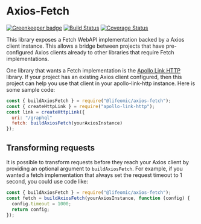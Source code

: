 # Axios-Fetch

[![Greenkeeper badge](https://badges.greenkeeper.io/lifeomic/axios-fetch.svg)](https://greenkeeper.io/)
[![Build Status](https://travis-ci.org/lifeomic/axios-fetch.svg?branch=master)](https://travis-ci.org/lifeomic/axios-fetch)
[![Coverage Status](https://coveralls.io/repos/github/lifeomic/axios-fetch/badge.svg?branch=master)](https://coveralls.io/github/lifeomic/axios-fetch?branch=master)

This library exposes a Fetch WebAPI implementation backed by a Axios client
instance. This allows a bridge between projects that have pre-configured Axios
clients already to other libraries that require Fetch implementations.

One library that wants a Fetch implementation is the [Apollo Link
HTTP](https://www.apollographql.com/docs/link/links/http.html) library. If your
project has an existing Axios client configured, then this project can help you
use that client in your apollo-link-http instance. Here is some sample code:

```javascript
const { buildAxiosFetch } = require("@lifeomic/axios-fetch");
const { createHttpLink } = require("apollo-link-http");
const link = createHttpLink({
  uri: "/graphql"
  fetch: buildAxiosFetch(yourAxiosInstance)
});
```

## Transforming requests

It is possible to transform requests before they reach your Axios client by providing
an optional argument to `buildAxiosFetch`. For example, if you wanted a fetch implementation
that always set the request timeout to 1 second, you could use code like:

```javascript
const { buildAxiosFetch } = require("@lifeomic/axios-fetch");
const fetch = buildAxiosFetch(yourAxiosInstance, function (config) {
  config.timeout = 1000;
  return config;
});
```
